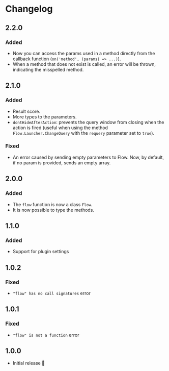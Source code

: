# Changelog

## 2.2.0

### Added

- Now you can access the params used in a method directly from the callback function (`on('method', (params) => ...)`).
- When a method that does not exist is called, an error will be thrown, indicating the misspelled method.

## 2.1.0

### Added

- Result score.
- More types to the parameters.
- `dontHideAfterAction`: prevents the query window from closing when the action is fired (useful when using the method `Flow.Launcher.ChangeQuery` with the `requery` parameter set to `true`).

### Fixed

- An error caused by sending empty parameters to Flow. Now, by default, if no param is provided, sends an empty array.

## 2.0.0

### Added

- The `flow` function is now a class `Flow`.
- It is now possible to type the methods.

## 1.1.0

### Added

- Support for plugin settings

## 1.0.2

### Fixed

- `"flow" has no call signatures` error

## 1.0.1

### Fixed

- `"flow" is not a function` error

## 1.0.0

- Initial release 🎉